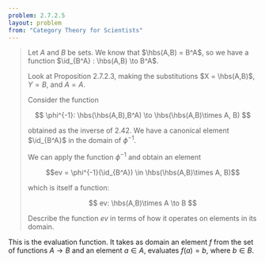 ```yaml
---
problem: 2.7.2.5 
layout: problem
from: "Category Theory for Scientists"
---
```


> Let $A$ and $B$ be sets. We know that $\hbs(A,B) = B^A$, so we have a function
> $\id_{B^A} : \hbs(A,B) \to B^A$. 
>
> Look at Proposition 2.7.2.3, making the
> substitutions $X = \hbs(A,B)$, $Y = B$, and $A=A$. 
>
> Consider the function
> 
> $$ \phi^{-1}: \hbs(\hbs(A,B),B^A) \to \hbs(\hbs(A,B)\times A, B) $$
> 
> obtained as the inverse of 2.42. We have a canonical element $\id_{B^A}$ in the
> domain of $\phi^{-1}$.
>
> We can apply the function $\phi^{-1}$ and obtain an
> element
> 
> $$ev = \phi^{-1}(\id_{B^A}) \in \hbs(\hbs(A,B)\times A, B)$$
> 
> which is itself a function:
> 
> $$ ev: \hbs(A,B)\times A \to B $$
> 
> Describe the function $ev$ in terms of how it operates on elements in its
> domain.  

This is the evaluation function. It takes as domain an element $f$ from the set
of functions $A\to B$ and an element $a\in A$, evaluates $f(a) = b$, where $b\in
B$. 
